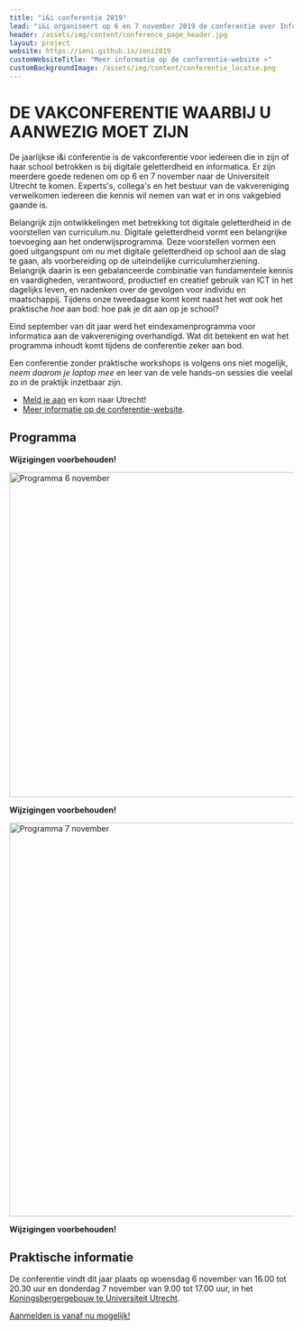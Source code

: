 ```yaml
---
title: "i&i conferentie 2019"
lead: "i&i organiseert op 6 en 7 november 2019 de conferentie over Informatica en Digitale Geletterdheid"
header: /assets/img/content/conference_page_header.jpg
layout: project
website: https://ieni.github.io/ieni2019
customWebsiteTitle: "Meer informatie op de conferentie-website »"
customBackgroundImage: /assets/img/content/conferentie_locatie.png
---
```


# DE VAKCONFERENTIE WAARBIJ U AANWEZIG MOET ZIJN

De jaarlijkse i&i conferentie is de vakconferentie voor iedereen die in zijn of haar school betrokken is bij digitale geletterdheid en informatica.
Er zijn meerdere goede redenen om op 6 en 7 november naar de Universiteit Utrecht te komen. Experts's, collega's en het bestuur van de vakvereniging verwelkomen iedereen die kennis wil nemen van wat er in ons vakgebied gaande is.

Belangrijk zijn ontwikkelingen met betrekking tot digitale geletterdheid in de voorstellen van curriculum.nu.
Digitale geletterdheid vormt een belangrijke toevoeging aan het onderwijsprogramma.
Deze voorstellen vormen een goed uitgangspunt om *nu* met digitale geletterdheid op school aan de slag te gaan,
als voorbereiding op de uiteindelijke curriculumherziening.
Belangrijk daarin is een gebalanceerde combinatie van fundamentele kennis en vaardigheden, verantwoord, productief en creatief gebruik van ICT in het dagelijks leven, en nadenken over de gevolgen voor individu en maatschappij.
Tijdens onze tweedaagse komt komt naast het *wat* ook het praktische *hoe* aan bod: hoe pak je dit aan op je school?

Eind september van dit jaar werd het eindexamenprogramma voor informatica aan de vakvereniging overhandigd.
Wat dit betekent en wat het programma inhoudt komt tijdens de conferentie zeker aan bod.

Een conferentie zonder praktische workshops is volgens ons niet mogelijk, *neem daarom je laptop mee* en leer van de vele hands-on sessies die veelal zo in de praktijk inzetbaar zijn.

* [Meld je aan](https://www.smink-registratie.nl/ieni/) en kom naar Utrecht!
* [Meer informatie op de conferentie-website](https://ieni.github.io/ieni2019/).

## Programma

**Wijzigingen voorbehouden!**

  <img src="{{'/assets/img/content/ieni2019-6nov.png' | relative_url}}" alt="Programma 6 november" height="576" width="929">

**Wijzigingen voorbehouden!**

  <img src="{{'/assets/img/content/ieni2019-7nov.png' | relative_url}}" alt="Programma 7 november" height="698" width="969">

**Wijzigingen voorbehouden!**

## Praktische informatie
De conferentie vindt dit jaar plaats op woensdag 6 november van 16.00 tot 20.30 uur en donderdag 7 november van 9.00 tot 17.00 uur, in het [Koningsbergergebouw te Universiteit Utrecht](https://goo.gl/maps/7CdkZcuYwsL2).

[Aanmelden is vanaf nu mogelijk!](https://www.smink-registratie.nl/ieni/)
